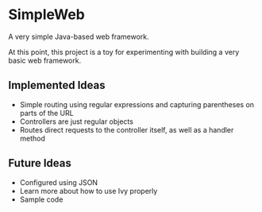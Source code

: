 # SimpleWeb #

A very simple Java-based web framework.

At this point, this project is a toy for experimenting with building a very basic web framework.

## Implemented Ideas ##

 * Simple routing using regular expressions and capturing parentheses on parts of the URL
 * Controllers are just regular objects
 * Routes direct requests to the controller itself, as well as a handler method

## Future Ideas ##

 * Configured using JSON
 * Learn more about how to use Ivy properly
 * Sample code

